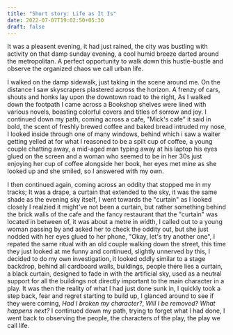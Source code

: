 ```yaml
---
title: "Short story: Life as It Is"
date: 2022-07-07T19:02:50+05:30
draft: false
---
```


It was a pleasent evening, it had just rained, the city was bustling with activity on that damp
sunday evening, a cool humid breeze darted around the metropolitan. A perfect opportunity to walk
down this hustle-bustle and observe the organized chaos we call urban life.

I walked on the damp sidewalk, just taking in the scene around me. On the distance I saw skyscrapers
plastered across the horizon. A frenzy of cars, shouts and honks lay upon the downtown road to the
right, As I walked down the footpath I came across a Bookshop shelves were lined with various
novels, boasting colorful covers and titles of sorrow and joy. I continued down my path, coming
across a cafe, "Mick's cafe" it said in bold, the scent of freshly brewed coffee and baked bread
intruded my nose, I looked inside through one of many windows, behind which i saw a waiter getting
yelled at for what I reasoned to be a spilt cup of coffee, a young couple chatting away, a mid-aged
man typing away at his laptop his eyes glued on the screen and a woman who seemed to be in her 30s
just enjoying her cup of coffee alongside her book, her eyes met mine as she looked up and she
smiled, so I answered with my own.

I then continued again, coming across an oddity that stopped me in my tracks; It was a drape, a
curtain that extended to the sky, it was the same shade as the evening sky itself, I went towards
the "curtain" as I looked closely I realzied it might've not been a curtain, but rather something
behind the brick walls of the cafe and the fancy restaurant that the "curtain" was located in
between of, it was about a metre in width, I called out to a young woman passing by and asked her to
check the oddity out, but she just nodded with her eyes glued to her phone, "Okay, let's try another
one", I repated the same ritual with an old couple walking down the street, this time they just
looked at me funny and continued, slightly unnerved by this, I decided to do my own investigation,
it looked oddly similar to a stage backdrop, behind all cardboard walls, buildings, people there
lies a curtain, a black curtain, designed to fade in with the artificial sky, used as a neutral
support for all the buildings not directly important to the main character in a play. It was then
the reality of what I had just done sunk in, I quickly took a step back, fear and regret starting to
build up, I glanced around to see if they were coming, _Had I broken my character?_, _Will I be
removed?_ _What happens next?_ I continued down my path, trying to forget what I had done, I went
back to observing the people, the characters of the play, the play we call life.
